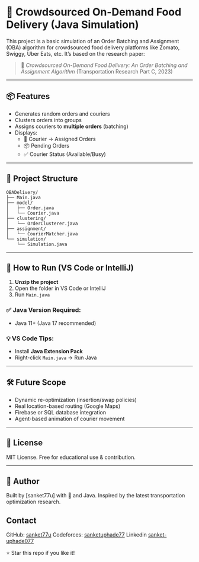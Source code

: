 # 🛵 Crowdsourced On-Demand Food Delivery (Java Simulation)

This project is a basic simulation of an Order Batching and Assignment (OBA) algorithm for crowdsourced food delivery platforms like Zomato, Swiggy, Uber Eats, etc. It’s based on the research paper:

> 📘 *Crowdsourced On-Demand Food Delivery: An Order Batching and Assignment Algorithm* (Transportation Research Part C, 2023)

---

## 📦 Features

- Generates random orders and couriers
- Clusters orders into groups
- Assigns couriers to **multiple orders** (batching)
- Displays:
  - 🚚 Courier → Assigned Orders
  - 📦 Pending Orders
  - ✅ Courier Status (Available/Busy)

---

## 📁 Project Structure

```
OBADelivery/
├── Main.java
├── model/
│   ├── Order.java
│   └── Courier.java
├── clustering/
│   └── OrderClusterer.java
├── assignment/
│   └── CourierMatcher.java
└── simulation/
    └── Simulation.java
```

---

## 🧪 How to Run (VS Code or IntelliJ)

1. **Unzip the project**
2. Open the folder in VS Code or IntelliJ
3. Run `Main.java`

### ✅ Java Version Required:
- Java 11+ (Java 17 recommended)

### 💡 VS Code Tips:
- Install **Java Extension Pack**
- Right-click `Main.java` → Run Java

---

## 🛠️ Future Scope

- Dynamic re-optimization (insertion/swap policies)
- Real location-based routing (Google Maps)
- Firebase or SQL database integration
- Agent-based animation of courier movement

---

## 📜 License

MIT License. Free for educational use & contribution.

---

## 💬 Author

Built by [sanket77u] with 💙 and Java. Inspired by the latest transportation optimization research.

## Contact

GitHub: [sanket77u](https://github.com/sanket77u)
Codeforces: [sanketuphade77](https://codeforces.com/profile/sanketuphade77)
Linkedin [sanket-uphade077](www.linkedin.com/in/sanket-uphade077)


⭐ Star this repo if you like it!
